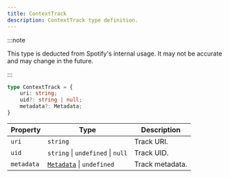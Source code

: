 ```yaml
---
title: ContextTrack
description: ContextTrack type definition.
---
```


:::note

This type is deducted from Spotify's internal usage. It may not be accurate and may change in the future.

:::

```ts
type ContextTrack = {
    uri: string;
    uid?: string | null;
    metadata?: Metadata;
}
```

| Property | Type | Description |
| --- | --- | --- |
| `uri` | `string` | Track URI. |
| `uid` | `string` &#124; `undefined` &#124; `null` | Track UID. |
| `metadata` | [`Metadata`](/docs/development/api-wrapper/types/metadata) &#124; `undefined` | Track metadata. |

